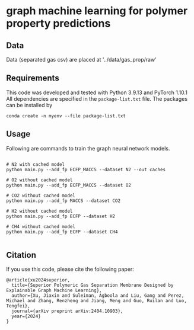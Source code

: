 #  graph machine learning for polymer property predictions

## Data

Data (separated gas csv) are placed at '../data/gas_prop/raw'

## Requirements

This code was developed and tested with Python 3.9.13 and PyTorch 1.10.1
All dependencies are specified in the ```package-list.txt``` file. The packages can be installed by
```
conda create -n myenv --file package-list.txt
```


## Usage

Following are commands to train the graph neural network models.

```

# N2 with cached model
python main.py --add_fp ECFP_MACCS --dataset N2 --out caches 

# O2 without cached model
python main.py --add_fp ECFP_MACCS --dataset O2

# CO2 without cached model
python main.py --add_fp MACCS --dataset CO2

# H2 without cached model
python main.py --add_fp ECFP --dataset H2

# CH4 without cached model
python main.py --add_fp ECFP --dataset CH4


```
## Citation

If you use this code, please cite the following paper:

```
@article{xu2024superior,
  title={Superior Polymeric Gas Separation Membrane Designed by Explainable Graph Machine Learning},
  author={Xu, Jiaxin and Suleiman, Agboola and Liu, Gang and Perez, Michael and Zhang, Renzheng and Jiang, Meng and Guo, Ruilan and Luo, Tengfei},
  journal={arXiv preprint arXiv:2404.10903},
  year={2024}
}
```

